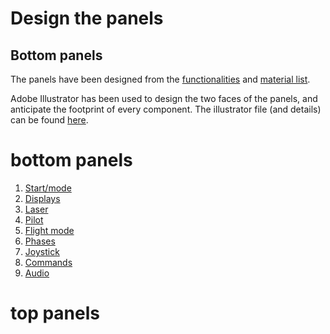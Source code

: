 # Design the panels

## Bottom panels

The panels have been designed from the [functionalities](functionalities.md) and [material list](bom.md).

Adobe Illustrator has been used to design the two faces of the panels, and anticipate the footprint of every component.
The illustrator file (and details) can be found [here](illustrator.md).


# bottom panels

1. [Start/mode](1-start/1.md)
2. [Displays](2-displays/2.md)
3. [Laser](3-laser/3.md)
4. [Pilot](4-pilot/4.md)
5. [Flight mode](5-flight-mode/5.md)
6. [Phases](6-phases/6.md)
7. [Joystick](7-joystick/7.md)
8. [Commands](8-commands/8.md)
9. [Audio](9-audio/9.md)


# top panels
